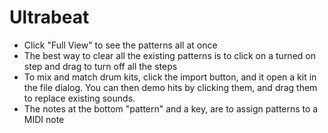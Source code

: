 # Ultrabeat

- Click "Full View" to see the patterns all at once
- The best way to clear all the existing patterns is to click on a turned on step and drag to turn off all the steps
- To mix and match drum kits, click the import button, and it open a kit in the file dialog. You can then demo hits by clicking them, and drag them to replace existing sounds.
- The notes at the bottom "pattern" and a key, are to assign patterns to a MIDI note
